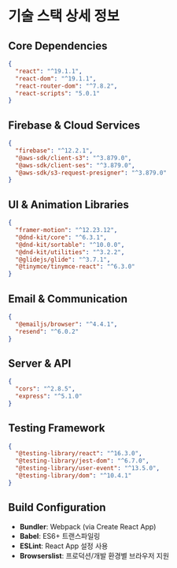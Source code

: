 # 기술 스택 상세 정보

## Core Dependencies
```json
{
  "react": "^19.1.1",
  "react-dom": "^19.1.1",
  "react-router-dom": "^7.8.2",
  "react-scripts": "5.0.1"
}
```

## Firebase & Cloud Services
```json
{
  "firebase": "^12.2.1",
  "@aws-sdk/client-s3": "^3.879.0",
  "@aws-sdk/client-ses": "^3.879.0",
  "@aws-sdk/s3-request-presigner": "^3.879.0"
}
```

## UI & Animation Libraries
```json
{
  "framer-motion": "^12.23.12",
  "@dnd-kit/core": "^6.3.1",
  "@dnd-kit/sortable": "^10.0.0",
  "@dnd-kit/utilities": "^3.2.2",
  "@glidejs/glide": "^3.7.1",
  "@tinymce/tinymce-react": "^6.3.0"
}
```

## Email & Communication
```json
{
  "@emailjs/browser": "^4.4.1",
  "resend": "^6.0.2"
}
```

## Server & API
```json
{
  "cors": "^2.8.5",
  "express": "^5.1.0"
}
```

## Testing Framework
```json
{
  "@testing-library/react": "^16.3.0",
  "@testing-library/jest-dom": "^6.7.0",
  "@testing-library/user-event": "^13.5.0",
  "@testing-library/dom": "^10.4.1"
}
```

## Build Configuration
- **Bundler**: Webpack (via Create React App)
- **Babel**: ES6+ 트랜스파일링
- **ESLint**: React App 설정 사용
- **Browserslist**: 프로덕션/개발 환경별 브라우저 지원